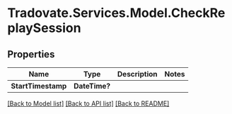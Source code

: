 # Tradovate.Services.Model.CheckReplaySession
## Properties

Name | Type | Description | Notes
------------ | ------------- | ------------- | -------------
**StartTimestamp** | **DateTime?** |  | 

[[Back to Model list]](../README.md#documentation-for-models) [[Back to API list]](../README.md#documentation-for-api-endpoints) [[Back to README]](../README.md)

